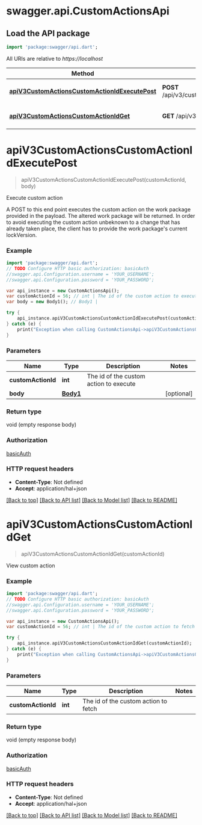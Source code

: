 # swagger.api.CustomActionsApi

## Load the API package
```dart
import 'package:swagger/api.dart';
```

All URIs are relative to *https://localhost*

Method | HTTP request | Description
------------- | ------------- | -------------
[**apiV3CustomActionsCustomActionIdExecutePost**](CustomActionsApi.md#apiV3CustomActionsCustomActionIdExecutePost) | **POST** /api/v3/custom_actions/{custom_action_id}/execute | Execute custom action
[**apiV3CustomActionsCustomActionIdGet**](CustomActionsApi.md#apiV3CustomActionsCustomActionIdGet) | **GET** /api/v3/custom_actions/{custom_action_id} | View custom action


# **apiV3CustomActionsCustomActionIdExecutePost**
> apiV3CustomActionsCustomActionIdExecutePost(customActionId, body)

Execute custom action

A POST to this end point executes the custom action on the work package provided in the payload. The altered work package will be returned. In order to avoid executing  the custom action unbeknown to a change that has already taken place, the client has to provide the work package's current lockVersion.

### Example 
```dart
import 'package:swagger/api.dart';
// TODO Configure HTTP basic authorization: basicAuth
//swagger.api.Configuration.username = 'YOUR_USERNAME';
//swagger.api.Configuration.password = 'YOUR_PASSWORD';

var api_instance = new CustomActionsApi();
var customActionId = 56; // int | The id of the custom action to execute
var body = new Body1(); // Body1 | 

try { 
    api_instance.apiV3CustomActionsCustomActionIdExecutePost(customActionId, body);
} catch (e) {
    print("Exception when calling CustomActionsApi->apiV3CustomActionsCustomActionIdExecutePost: $e\n");
}
```

### Parameters

Name | Type | Description  | Notes
------------- | ------------- | ------------- | -------------
 **customActionId** | **int**| The id of the custom action to execute | 
 **body** | [**Body1**](Body1.md)|  | [optional] 

### Return type

void (empty response body)

### Authorization

[basicAuth](../README.md#basicAuth)

### HTTP request headers

 - **Content-Type**: Not defined
 - **Accept**: application/hal+json

[[Back to top]](#) [[Back to API list]](../README.md#documentation-for-api-endpoints) [[Back to Model list]](../README.md#documentation-for-models) [[Back to README]](../README.md)

# **apiV3CustomActionsCustomActionIdGet**
> apiV3CustomActionsCustomActionIdGet(customActionId)

View custom action



### Example 
```dart
import 'package:swagger/api.dart';
// TODO Configure HTTP basic authorization: basicAuth
//swagger.api.Configuration.username = 'YOUR_USERNAME';
//swagger.api.Configuration.password = 'YOUR_PASSWORD';

var api_instance = new CustomActionsApi();
var customActionId = 56; // int | The id of the custom action to fetch

try { 
    api_instance.apiV3CustomActionsCustomActionIdGet(customActionId);
} catch (e) {
    print("Exception when calling CustomActionsApi->apiV3CustomActionsCustomActionIdGet: $e\n");
}
```

### Parameters

Name | Type | Description  | Notes
------------- | ------------- | ------------- | -------------
 **customActionId** | **int**| The id of the custom action to fetch | 

### Return type

void (empty response body)

### Authorization

[basicAuth](../README.md#basicAuth)

### HTTP request headers

 - **Content-Type**: Not defined
 - **Accept**: application/hal+json

[[Back to top]](#) [[Back to API list]](../README.md#documentation-for-api-endpoints) [[Back to Model list]](../README.md#documentation-for-models) [[Back to README]](../README.md)

